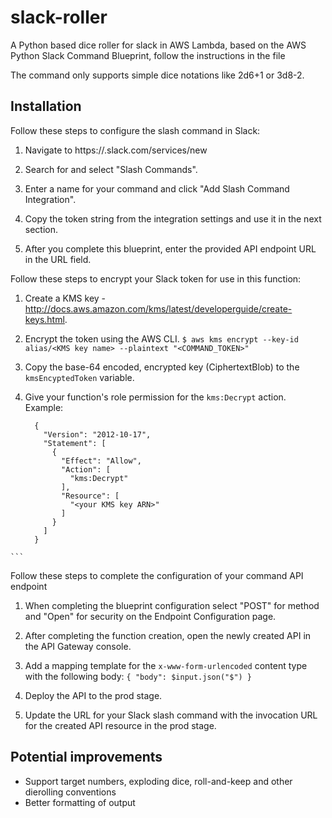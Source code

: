 # slack-roller
A Python based dice roller for slack in AWS Lambda, based on the AWS Python Slack Command Blueprint, follow the instructions in the file

The command only supports simple dice notations like 2d6+1 or 3d8-2.

## Installation

Follow these steps to configure the slash command in Slack:

  1. Navigate to https://<your-team-domain>.slack.com/services/new

  2. Search for and select "Slash Commands".

  3. Enter a name for your command and click "Add Slash Command Integration".

  4. Copy the token string from the integration settings and use it in the next section.

  5. After you complete this blueprint, enter the provided API endpoint URL in the URL field.


Follow these steps to encrypt your Slack token for use in this function:

  1. Create a KMS key - http://docs.aws.amazon.com/kms/latest/developerguide/create-keys.html.

  2. Encrypt the token using the AWS CLI.
     `$ aws kms encrypt --key-id alias/<KMS key name> --plaintext "<COMMAND_TOKEN>"`

  3. Copy the base-64 encoded, encrypted key (CiphertextBlob) to the `kmsEncyptedToken` variable.

  4. Give your function's role permission for the `kms:Decrypt` action.
     Example:
	 
	 ```
       {
         "Version": "2012-10-17",
         "Statement": [
           {
             "Effect": "Allow",
             "Action": [
               "kms:Decrypt"
             ],
             "Resource": [
               "<your KMS key ARN>"
             ]
           }
         ]
       }
	```

Follow these steps to complete the configuration of your command API endpoint

  1. When completing the blueprint configuration select "POST" for method and
     "Open" for security on the Endpoint Configuration page.

  2. After completing the function creation, open the newly created API in the
     API Gateway console.

  3. Add a mapping template for the `x-www-form-urlencoded` content type with the
     following body: `{ "body": $input.json("$") }`

  4. Deploy the API to the prod stage.

  5. Update the URL for your Slack slash command with the invocation URL for the
     created API resource in the prod stage.

## Potential improvements

- Support target numbers, exploding dice, roll-and-keep and other dierolling conventions
- Better formatting of output
